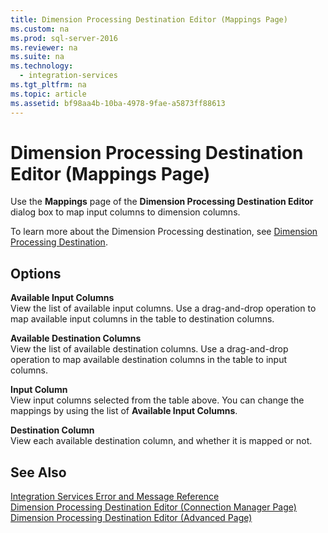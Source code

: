 ```yaml
---
title: Dimension Processing Destination Editor (Mappings Page)
ms.custom: na
ms.prod: sql-server-2016
ms.reviewer: na
ms.suite: na
ms.technology: 
  - integration-services
ms.tgt_pltfrm: na
ms.topic: article
ms.assetid: bf98aa4b-10ba-4978-9fae-a5873ff88613
---
```

# Dimension Processing Destination Editor (Mappings Page)
  Use the **Mappings** page of the **Dimension Processing Destination Editor** dialog box to map input columns to dimension columns.  
  
 To learn more about the Dimension Processing destination, see [Dimension Processing Destination](../../Topics/TopicNameNotContainA/Dimension-Processing-Destination.md).  
  
## Options  
 **Available Input Columns**  
 View the list of available input columns. Use a drag\-and\-drop operation to map available input columns in the table to destination columns.  
  
 **Available Destination Columns**  
 View the list of available destination columns. Use a drag\-and\-drop operation to map available destination columns in the table to input columns.  
  
 **Input Column**  
 View input columns selected from the table above. You can change the mappings by using the list of **Available Input Columns**.  
  
 **Destination Column**  
 View each available destination column, and whether it is mapped or not.  
  
## See Also  
 [Integration Services Error and Message Reference](../../Topics/TopicNameNotContainA/Integration-Services-Error-and-Message-Reference.md)   
 [Dimension Processing Destination Editor &#40;Connection Manager Page&#41;](../../Topics/TopicNameNotContainA/Dimension-Processing-Destination-Editor--Connection-Manager-Page-.md)   
 [Dimension Processing Destination Editor &#40;Advanced Page&#41;](../../Topics/TopicNameNotContainA/Dimension-Processing-Destination-Editor--Advanced-Page-.md)  
  
  